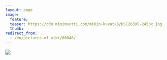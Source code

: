 ```yaml
---
layout: page
image:
  feature:
  teaser: https://cdn.minimuutti.com/mikin-kuvat/3/DSC26595-245px.jpg
  thumb:
redirect_from:
  - /en/pictures-of-miki/00046/
---
```


![](https://cdn.minimuutti.com/mikin-kuvat/3/DSC26595-800px.jpg)
